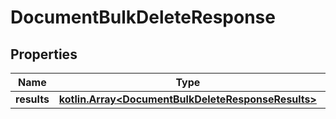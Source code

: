 # DocumentBulkDeleteResponse

## Properties
Name | Type | Description | Notes
------------ | ------------- | ------------- | -------------
**results** | [**kotlin.Array&lt;DocumentBulkDeleteResponseResults&gt;**](DocumentBulkDeleteResponseResults.md) |  | 
